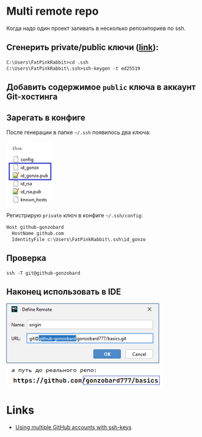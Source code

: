 # Multi remote repo

Когда надо один проект заливать в несколько репозиториев по ssh.

## Сгенерить private/public ключи ([link](https://docs.github.com/en/authentication/connecting-to-github-with-ssh/generating-a-new-ssh-key-and-adding-it-to-the-ssh-agent#generating-a-new-ssh-key)):

```shell
C:\Users\FatPinkRabbit>cd .ssh
C:\Users\FatPinkRabbit\.ssh>ssh-keygen -t ed25519
```

## Добавить содержимое `public` ключа в аккаунт Git-хостинга

## Зарегать в конфиге

После генерации в папке `~/.ssh` появилось два ключа:

![ssh-list-of-dir](./pic/ssh-list-of-dir.png)

Регистрирую `private` ключ в конфиге `~/.ssh/config`:

```
Host github-gonzobard
  HostName github.com
  IdentityFile c:\Users\FatPinkRabbit\.ssh\id_gonzo
```

## Проверка

```shell
ssh -T git@github-gonzobard
```

## Наконец использовать в IDE

![define-remote](./pic/define-remote.png)

# Links

- [Using multiple GitHub accounts with ssh-keys](https://gist.github.com/oanhnn/80a89405ab9023894df7)
